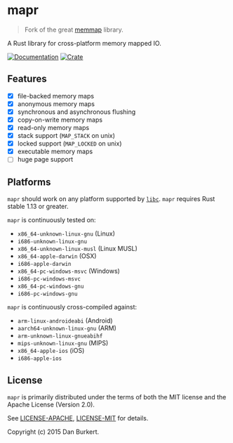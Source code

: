 # mapr

> Fork of the great [memmap](https://github.com/danburkert/memmap-rs) library.

A Rust library for cross-platform memory mapped IO.

[![Documentation](https://docs.rs/mapr/badge.svg)](https://docs.rs/mapr)
[![Crate](https://img.shields.io/crates/v/mapr.svg)](https://crates.io/crates/mapr)

## Features

- [x] file-backed memory maps
- [x] anonymous memory maps
- [x] synchronous and asynchronous flushing
- [x] copy-on-write memory maps
- [x] read-only memory maps
- [x] stack support (`MAP_STACK` on unix)
- [x] locked support (`MAP_LOCKED` on unix)
- [x] executable memory maps
- [ ] huge page support

## Platforms

`mapr` should work on any platform supported by
[`libc`](https://github.com/rust-lang-nursery/libc#platforms-and-documentation).
`mapr` requires Rust stable 1.13 or greater.

`mapr` is continuously tested on:
  * `x86_64-unknown-linux-gnu` (Linux)
  * `i686-unknown-linux-gnu`
  * `x86_64-unknown-linux-musl` (Linux MUSL)
  * `x86_64-apple-darwin` (OSX)
  * `i686-apple-darwin`
  * `x86_64-pc-windows-msvc` (Windows)
  * `i686-pc-windows-msvc`
  * `x86_64-pc-windows-gnu`
  * `i686-pc-windows-gnu`

`mapr` is continuously cross-compiled against:
  * `arm-linux-androideabi` (Android)
  * `aarch64-unknown-linux-gnu` (ARM)
  * `arm-unknown-linux-gnueabihf`
  * `mips-unknown-linux-gnu` (MIPS)
  * `x86_64-apple-ios` (iOS)
  * `i686-apple-ios`

## License

`mapr` is primarily distributed under the terms of both the MIT license and the
Apache License (Version 2.0).

See [LICENSE-APACHE](LICENSE-APACHE), [LICENSE-MIT](LICENSE-MIT) for details.

Copyright (c) 2015 Dan Burkert.
